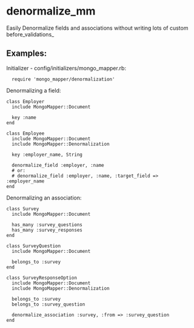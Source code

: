 
# denormalize_mm

Easily Denormalize fields and associations without writing lots of custom before_validations_

## Examples:

Initializer - config/initializers/mongo_mapper.rb:

      require 'mongo_mapper/denormalization'

Denormalizing a field:

    class Employer
      include MongoMapper::Document

      key :name
    end

    class Employee
      include MongoMapper::Document
      include MongoMapper::Denormalization

      key :employer_name, String

      denormalize_field :employer, :name
      # or:
      # denormalize_field :employer, :name, :target_field => :employer_name
    end

Denormalizing an association:

    class Survey
      include MongoMapper::Document

      has_many :survey_questions
      has_many :survey_responses
    end

    class SurveyQuestion
      include MongoMapper::Document

      belongs_to :survey
    end

    class SurveyResponseOption
      include MongoMapper::Document
      include MongoMapper::Denormalization

      belongs_to :survey
      belongs_to :survey_question

      denormalize_association :survey, :from => :survey_question
    end

